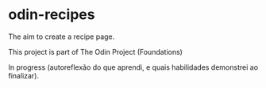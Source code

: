 # odin-recipes

The aim to create a recipe page. 

This project is part of The Odin Project (Foundations)

In progress (autoreflexão do que aprendi, e quais habilidades demonstrei ao finalizar).